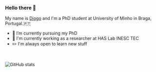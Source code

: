 ### Hello there 👋

My name is [Diogo](https://github.com/ribeiropdiogo) and I'm a PhD student at University of Minho in Braga, Portugal.🇵🇹

- 📖 I’m currently pursuing my PhD
- 🔬 I'm currently working as a researcher at HAS Lab INESC TEC
- ✏️ I'm always open to learn new stuff

<br>

![GitHub stats](https://github-readme-stats.vercel.app/api?username=ribeiropdiogo&count_private=true&show_icons=true&theme=tokyonight&include_all_commits=true)
